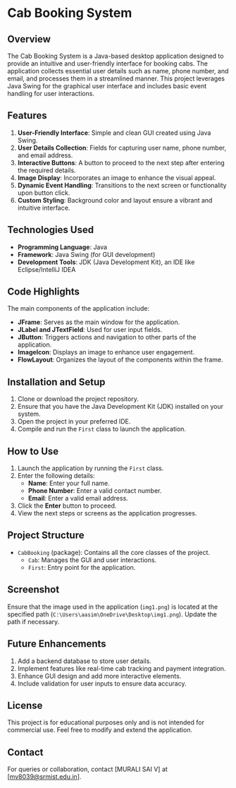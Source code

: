 # Cab Booking System

## Overview
The Cab Booking System is a Java-based desktop application designed to provide an intuitive and user-friendly interface for booking cabs. The application collects essential user details such as name, phone number, and email, and processes them in a streamlined manner. This project leverages Java Swing for the graphical user interface and includes basic event handling for user interactions.

## Features
1. **User-Friendly Interface**: Simple and clean GUI created using Java Swing.
2. **User Details Collection**: Fields for capturing user name, phone number, and email address.
3. **Interactive Buttons**: A button to proceed to the next step after entering the required details.
4. **Image Display**: Incorporates an image to enhance the visual appeal.
5. **Dynamic Event Handling**: Transitions to the next screen or functionality upon button click.
6. **Custom Styling**: Background color and layout ensure a vibrant and intuitive interface.

## Technologies Used
- **Programming Language**: Java
- **Framework**: Java Swing (for GUI development)
- **Development Tools**: JDK (Java Development Kit), an IDE like Eclipse/IntelliJ IDEA

## Code Highlights
The main components of the application include:
- **JFrame**: Serves as the main window for the application.
- **JLabel and JTextField**: Used for user input fields.
- **JButton**: Triggers actions and navigation to other parts of the application.
- **ImageIcon**: Displays an image to enhance user engagement.
- **FlowLayout**: Organizes the layout of the components within the frame.

## Installation and Setup
1. Clone or download the project repository.
2. Ensure that you have the Java Development Kit (JDK) installed on your system.
3. Open the project in your preferred IDE.
4. Compile and run the `First` class to launch the application.

## How to Use
1. Launch the application by running the `First` class.
2. Enter the following details:
   - **Name**: Enter your full name.
   - **Phone Number**: Enter a valid contact number.
   - **Email**: Enter a valid email address.
3. Click the **Enter** button to proceed.
4. View the next steps or screens as the application progresses.

## Project Structure
- `CabBooking` (package): Contains all the core classes of the project.
  - `Cab`: Manages the GUI and user interactions.
  - `First`: Entry point for the application.

## Screenshot
Ensure that the image used in the application (`img1.png`) is located at the specified path (`C:\Users\aasim\OneDrive\Desktop\img1.png`). Update the path if necessary.

## Future Enhancements
1. Add a backend database to store user details.
2. Implement features like real-time cab tracking and payment integration.
3. Enhance GUI design and add more interactive elements.
4. Include validation for user inputs to ensure data accuracy.

## License
This project is for educational purposes only and is not intended for commercial use. Feel free to modify and extend the application.

## Contact
For queries or collaboration, contact [MURALI SAI V] at [mv8039@srmist.edu.in].

